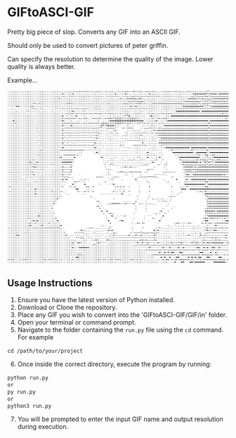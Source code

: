 # GIFtoASCI-GIF

Pretty big piece of slop. Converts any GIF into an ASCII GIF.

Should only be used to convert pictures of peter griffin.

Can specify the resolution to determine the quality of the image. Lower quality is always better.

Example...

![Peter](https://github.com/StevenNaliwajka/GIFtoASCI-GIF/blob/main/GIF/out/output.gif)


## Usage Instructions

1) Ensure you have the latest version of Python installed.
2) Download or Clone the repository.
3) Place any GIF you wish to convert into the 'GIFtoASCI-GIF/GIF/in' folder.
4) Open your terminal or command prompt. 
5) Navigate to the folder containing the `run.py` file using the `cd` command. For example
```commandline
cd /path/to/your/project
```
6) Once inside the correct directory, execute the program by running:
```angular2html
python run.py
or
py run.py
or
python3 run.py
```
7) You will be prompted to enter the input GIF name and output resolution during execution.